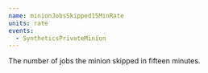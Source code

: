 ```yaml
---
name: minionJobsSkipped15MinRate
units: rate
events:
  - SyntheticsPrivateMinion
---
```


The number of jobs the minion skipped in fifteen minutes.